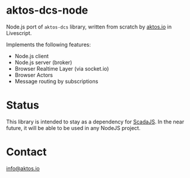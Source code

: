 # aktos-dcs-node


Node.js port of `aktos-dcs` library, written from scratch by [aktos.io](https://aktos.io) in Livescript. 

Implements the following features: 

* Node.js client 
* Node.js server (broker)
* Browser Realtime Layer (via socket.io)
* Browser Actors 
* Message routing by subscriptions

# Status 

This library is intended to stay as a dependency for [ScadaJS](https://github.com/aktos-io/scada.js). In the near future, it will be able to be used in any NodeJS project.

# Contact 

info@aktos.io

